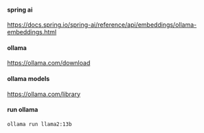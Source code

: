 #### spring ai
https://docs.spring.io/spring-ai/reference/api/embeddings/ollama-embeddings.html

#### ollama
https://ollama.com/download

#### ollama models
https://ollama.com/library

#### run ollama
```shell
ollama run llama2:13b
```